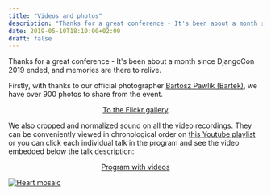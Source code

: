```yaml
---
title: "Videos and photos"
description: "Thanks for a great conference - It's been about a month since DjangoCon Europe 2019 ended, and we are happy that memories are there to relive."
date: 2019-05-10T18:10:00+02:00
draft: false
---
```


Thanks for a great conference - It's been about a month since DjangoCon 2019
ended, and memories are there to relive.

Firstly, with thanks to our official photographer
[Bartosz Pawlik (Bartek)](https://bartpawlik.format.com/), we have over 900
photos to share from the event.

<center><a href="https://www.flickr.com/photos/djangocon/sets/72157704663920022/" class="button button-large" target="_blank">To the Flickr gallery</a></center>

We also cropped and normalized sound on all the video recordings. They can be
conveniently viewed in chronological order on
<a href="https://www.youtube.com/playlist?list=PLY_che_OEsX0SXy_1fJFtK8NMUdCysl9C" target="_blank">this Youtube playlist</a>
or you can click each individual talk in the program and see the video embedded
below the talk description:

<center><a href="/talks/" class="button button-orange">Program with videos</a></center>

[![Heart mosaic](/static/img/mosaic_heart_thumb.jpeg)](/static/img/mosaic_heart.jpeg)
